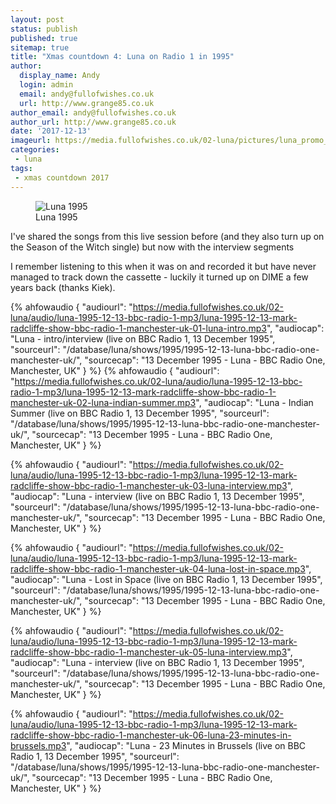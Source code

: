 ```yaml
---
layout: post
status: publish
published: true
sitemap: true
title: "Xmas countdown 4: Luna on Radio 1 in 1995"
author:
  display_name: Andy
  login: admin
  email: andy@fullofwishes.co.uk
  url: http://www.grange85.co.uk
author_email: andy@fullofwishes.co.uk
author_url: http://www.grange85.co.uk
date: '2017-12-13'
imageurl: https://media.fullofwishes.co.uk/02-luna/pictures/luna_promo_1995_a.jpg
categories:
 - luna
tags:
 - xmas countdown 2017
---
```

<figure class="caption aligncenter"><img src="https://media.fullofwishes.co.uk/02-luna/pictures/luna_promo_1995_a.jpg" alt="Luna 1995" /><figcaption class="caption-text">Luna 1995</figcaption></figure>
<p class="lead">I've shared the songs from this live session before (and they also turn up on the Season of the Witch single) but now with the interview segments</p>
<p>I remember listening to this when it was on and recorded it but have never managed to track down the cassette - luckily it turned up on DIME a few years back (thanks Kiek).</p>

 {% ahfowaudio {
  "audiourl": "https://media.fullofwishes.co.uk/02-luna/audio/luna-1995-12-13-bbc-radio-1-mp3/luna-1995-12-13-mark-radcliffe-show-bbc-radio-1-manchester-uk-01-luna-intro.mp3",
  "audiocap": "Luna - intro/interview (live on BBC Radio 1, 13 December 1995",
  "sourceurl": "/database/luna/shows/1995/1995-12-13-luna-bbc-radio-one-manchester-uk/",
  "sourcecap": "13 December 1995 - Luna - BBC Radio One, Manchester, UK"
  } %}
 {% ahfowaudio {
  "audiourl": "https://media.fullofwishes.co.uk/02-luna/audio/luna-1995-12-13-bbc-radio-1-mp3/luna-1995-12-13-mark-radcliffe-show-bbc-radio-1-manchester-uk-02-luna-indian-summer.mp3",
  "audiocap": "Luna - Indian Summer (live on BBC Radio 1, 13 December 1995",
  "sourceurl": "/database/luna/shows/1995/1995-12-13-luna-bbc-radio-one-manchester-uk/",
  "sourcecap": "13 December 1995 - Luna - BBC Radio One, Manchester, UK"
  } %}

 {% ahfowaudio {
  "audiourl": "https://media.fullofwishes.co.uk/02-luna/audio/luna-1995-12-13-bbc-radio-1-mp3/luna-1995-12-13-mark-radcliffe-show-bbc-radio-1-manchester-uk-03-luna-interview.mp3",
  "audiocap": "Luna - interview (live on BBC Radio 1, 13 December 1995",
  "sourceurl": "/database/luna/shows/1995/1995-12-13-luna-bbc-radio-one-manchester-uk/",
  "sourcecap": "13 December 1995 - Luna - BBC Radio One, Manchester, UK"
  } %}

 {% ahfowaudio {
  "audiourl": "https://media.fullofwishes.co.uk/02-luna/audio/luna-1995-12-13-bbc-radio-1-mp3/luna-1995-12-13-mark-radcliffe-show-bbc-radio-1-manchester-uk-04-luna-lost-in-space.mp3",
  "audiocap": "Luna - Lost in Space (live on BBC Radio 1, 13 December 1995",
  "sourceurl": "/database/luna/shows/1995/1995-12-13-luna-bbc-radio-one-manchester-uk/",
  "sourcecap": "13 December 1995 - Luna - BBC Radio One, Manchester, UK"
  } %}

 {% ahfowaudio {
  "audiourl": "https://media.fullofwishes.co.uk/02-luna/audio/luna-1995-12-13-bbc-radio-1-mp3/luna-1995-12-13-mark-radcliffe-show-bbc-radio-1-manchester-uk-05-luna-interview.mp3",
  "audiocap": "Luna - interview (live on BBC Radio 1, 13 December 1995",
  "sourceurl": "/database/luna/shows/1995/1995-12-13-luna-bbc-radio-one-manchester-uk/",
  "sourcecap": "13 December 1995 - Luna - BBC Radio One, Manchester, UK"
  } %}

 {% ahfowaudio {
  "audiourl": "https://media.fullofwishes.co.uk/02-luna/audio/luna-1995-12-13-bbc-radio-1-mp3/luna-1995-12-13-mark-radcliffe-show-bbc-radio-1-manchester-uk-06-luna-23-minutes-in-brussels.mp3",
  "audiocap": "Luna - 23 Minutes in Brussels (live on BBC Radio 1, 13 December 1995",
  "sourceurl": "/database/luna/shows/1995/1995-12-13-luna-bbc-radio-one-manchester-uk/",
  "sourcecap": "13 December 1995 - Luna - BBC Radio One, Manchester, UK"
  } %}
